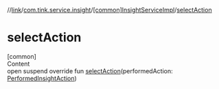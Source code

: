 //[link](../../index.md)/[com.tink.service.insight](../index.md)/[[common]InsightServiceImpl](index.md)/[selectAction](select-action.md)



# selectAction  
[common]  
Content  
open suspend override fun [selectAction](select-action.md)(performedAction: [PerformedInsightAction](../../com.tink.model.insights/[common]-performed-insight-action/index.md))  



